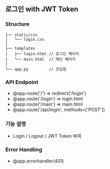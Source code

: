 ## 로그인 with JWT Token

### Structure
```
├── static/css
│   └── login.css
│
├── templates 
│   ├── login.html // 로그인 페이지
│   └── main.html  // 메인 페이지
│
└── app.py         // 진입점
``` 

### API Endpoint
- @app.route('/') => redirect('/login') 
- @app.route('/login') => login.html
- @app.route('/main') => main.html
- @app.route('/api/login', methods=['POST'])

### 기능 설명
- Login / Logout / JWT Token 부여

### Error Handling
- @app.errorhandler(401)
